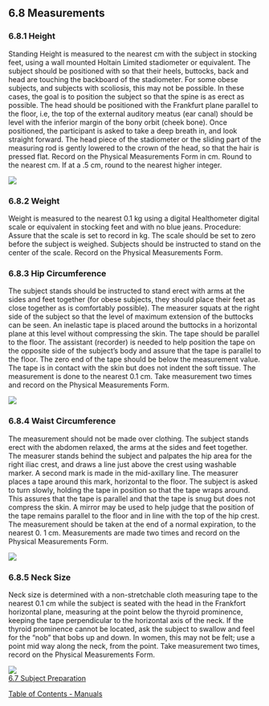 ## 6.8 Measurements

### 6.8.1 Height

Standing Height is measured to the nearest cm with the subject in stocking feet, using a wall mounted Holtain Limited stadiometer or equivalent. The subject should be positioned with so that their heels, buttocks, back and head are touching the backboard of the stadiometer. For some obese subjects, and subjects with scoliosis, this may not be possible. In these cases, the goal is to position the subject so that the spine is as erect as possible. The head should be positioned with the Frankfurt plane parallel to the floor, i.e, the top of the external auditory meatus (ear canal) should be level with the inferior margin of the bony orbit (cheek bone). Once positioned, the participant is asked to take a deep breath in, and look straight forward. The head piece of the stadiometer or the sliding part of the measuring rod is gently lowered to the crown of the head, so that the hair is pressed flat.  Record  on the Physical Measurements Form in cm. Round to the nearest cm. If at a .5 cm, round to the nearest higher integer.

<div class="center">
  <img src=":images_path:/anthro-01.png">
</div>

### 6.8.2 Weight

Weight is measured to the nearest 0.1 kg using a digital Healthometer digital scale or equivalent in stocking feet and with no blue jeans. Procedure: Assure that the scale is set to record in kg. The scale should be set to zero before the subject is weighed. Subjects should be instructed to stand on the center of the scale.   Record on the Physical Measurements Form.

### 6.8.3 Hip Circumference

The subject stands should be instructed to stand erect with arms at the sides and feet together (for obese subjects, they should place their feet as close together as is comfortably possible). The measurer squats at the right side of the subject so that the level of maximum extension of the buttocks can be seen. An inelastic tape is placed around the buttocks in a horizontal plane at this level without compressing the skin. The tape should be parallel to the floor. The assistant (recorder) is needed to help position the tape on the opposite side of the subject’s body and assure that the tape is parallel to the floor. The zero end of the tape should be below the measurement value. The tape is in contact with the skin but does not indent the soft tissue. The measurement is done to the nearest 0.1 cm. Take measurement two times and record on the Physical Measurements Form.

<div class="center">
  <img src=":images_path:/anthro-03.png">
</div>

### 6.8.4 Waist Circumference

The measurement should not be made over clothing. The subject stands erect with the abdomen relaxed, the arms at the sides and feet together. The measurer stands behind the subject and palpates the hip area for the right iliac crest, and draws a line just above the crest using washable marker. A second mark is made in the mid-axillary line. The measurer places a tape around this mark, horizontal to the floor.  The subject is asked to turn slowly, holding the tape in position so that the tape wraps around. This assures that the tape is parallel and that the tape is snug but does not compress the skin.  A mirror may be used to help judge that the position of the tape remains parallel to the floor and in line with the top of the hip crest. The measurement should be taken at the end of a normal expiration, to the nearest 0. 1 cm.  Measurements are made two times and record on the Physical Measurements Form.

<div class="center">
  <img src=":images_path:/anthro-04.png">
</div>

### 6.8.5 Neck Size

Neck size is determined with a non-stretchable cloth measuring tape to the nearest 0.1 cm while the subject is seated with the head in the Frankfort horizontal plane, measuring at the point below the thyroid prominence, keeping the tape perpendicular to the horizontal axis of the neck. If the thyroid prominence cannot be located, ask the subject to swallow and feel for the “nob” that bobs up and down. In women, this may not be felt; use a point mid way along the neck, from the point. Take measurement two times, record on the Physical Measurements Form.

<div class="center">
  <img src=":images_path:/anthro-02.png">
</div>

<div class="center">
<div class="btn-group">
  <a href=":pages_path:/manuals/anthropometry/6-07-subject-preparation.md" class="btn btn-default">
    <span class="glyphicon glyphicon-chevron-left"></span>
    6.7 Subject Preparation
  </a>

  <a href=":pages_path:/manuals/manual-toc.md"
 class="btn btn-default">
    <span class="glyphicon glyphicon-chevron-up"></span>
    Table of Contents - Manuals
  </a>
</div>
</div>
